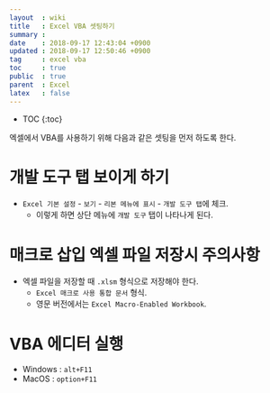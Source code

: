 ```yaml
---
layout  : wiki
title   : Excel VBA 셋팅하기
summary : 
date    : 2018-09-17 12:43:04 +0900
updated : 2018-09-17 12:50:46 +0900
tag     : excel vba
toc     : true
public  : true
parent  : Excel
latex   : false
---
```

* TOC
{:toc}

엑셀에서 VBA를 사용하기 위해 다음과 같은 셋팅을 먼저 하도록 한다.

# 개발 도구 탭 보이게 하기

* `Excel 기본 설정` - `보기` - `리본 메뉴에 표시` - `개발 도구 탭`에 체크.
    * 이렇게 하면 상단 메뉴에 `개발 도구` 탭이 나타나게 된다.

# 매크로 삽입 엑셀 파일 저장시 주의사항

* 엑셀 파일을 저장할 때 `.xlsm` 형식으로 저장해야 한다.
    * `Excel 매크로 사용 통합 문서` 형식.
    * 영문 버전에서는 `Excel Macro-Enabled Workbook`.

# VBA 에디터 실행

* Windows : `alt+F11`
* MacOS : `option+F11`


